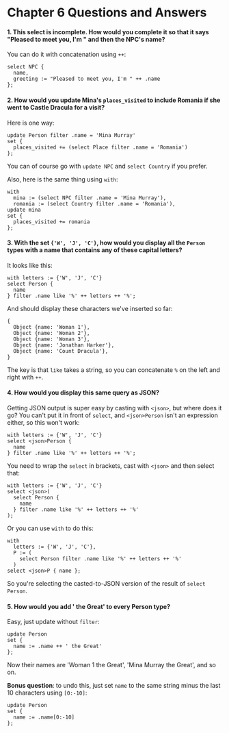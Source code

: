 # Chapter 6 Questions and Answers

#### 1. This select is incomplete. How would you complete it so that it says "Pleased to meet you, I'm " and then the NPC's name?

You can do it with concatenation using `++`:

```edgeql
select NPC {
  name,
  greeting := "Pleased to meet you, I'm " ++ .name
};
```

#### 2. How would you update Mina's `places_visited` to include Romania if she went to Castle Dracula for a visit?

Here is one way:

```edgeql
update Person filter .name = 'Mina Murray'
set {
  places_visited += (select Place filter .name = 'Romania')
};
```

You can of course go with `update NPC` and `select Country` if you prefer.

Also, here is the same thing using `with`:

```edgeql
with
  mina := (select NPC filter .name = 'Mina Murray'),
  romania := (select Country filter .name = 'Romania'),
update mina
set {
  places_visited += romania
};
```

#### 3. With the set `{'W', 'J', 'C'}`, how would you display all the `Person` types with a name that contains any of these capital letters?

It looks like this:

```edgeql
with letters := {'W', 'J', 'C'}
select Person {
  name
} filter .name like '%' ++ letters ++ '%';
```

And should display these characters we've inserted so far:

```
{
  Object {name: 'Woman 1'},
  Object {name: 'Woman 2'},
  Object {name: 'Woman 3'},
  Object {name: 'Jonathan Harker'},
  Object {name: 'Count Dracula'},
}
```

The key is that `like` takes a string, so you can concatenate `%` on the left and right with `++`.

#### 4. How would you display this same query as JSON?

Getting JSON output is super easy by casting with `<json>`, but where does it go? You can't put it in front of `select`, and `<json>Person` isn't an expression either, so this won't work:

```edgeql
with letters := {'W', 'J', 'C'}
select <json>Person {
  name
} filter .name like '%' ++ letters ++ '%';
```

You need to wrap the `select` in brackets, cast with `<json>` and then select that:

```edgeql
with letters := {'W', 'J', 'C'}
select <json>(
  select Person {
    name
  } filter .name like '%' ++ letters ++ '%'
);
```

Or you can use `with` to do this:

```edgeql
with
  letters := {'W', 'J', 'C'},
  P := (
    select Person filter .name like '%' ++ letters ++ '%'
  )
select <json>P { name };
```

So you're selecting the casted-to-JSON version of the result of `select Person`.

#### 5. How would you add ' the Great' to every Person type?

Easy, just update without `filter`:

```edgeql
update Person
set {
  name := .name ++ ' the Great'
};
```

Now their names are 'Woman 1 the Great', 'Mina Murray the Great', and so on.

**Bonus question**: to undo this, just set `name` to the same string minus the last 10 characters using `[0:-10]`:

```edgeql
update Person
set {
  name := .name[0:-10]
};
```
